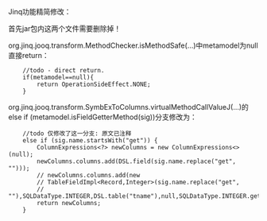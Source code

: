Jinq功能精简修改：

首先jar包内这两个文件需要删除掉！

org.jinq.jooq.transform.MethodChecker.isMethodSafe(...)中metamodel为null直接return：

        //todo - direct return.
        if(metamodel==null){
            return OperationSideEffect.NONE;
        }


org.jinq.jooq.transform.SymbExToColumns.virtualMethodCallValueJ(...)的else if (metamodel.isFieldGetterMethod(sig))分支修改为：

        //todo 仅修改了这一分支: 原文已注释
        else if (sig.name.startsWith("get")) {
            ColumnExpressions<?> newColumns = new ColumnExpressions<>(null);
            newColumns.columns.add(DSL.field(sig.name.replace("get", "")));
            // newColumns.columns.add(new
            // TableFieldImpl<Record,Integer>(sig.name.replace("get",
            // ""),SQLDataType.INTEGER,DSL.table("tname"),null,SQLDataType.INTEGER.getBinding()));
            return newColumns;
        }